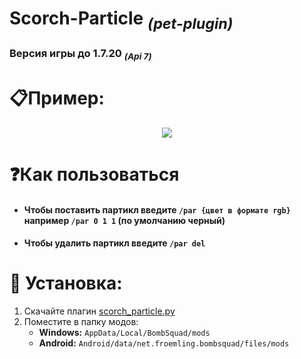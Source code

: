 # Scorch-Particle <sub><em>(pet-plugin)</em></sub>
### Версия игры до 1.7.20 <sub><em>(Api 7)</em></sub>

# 📋Пример:
<div align="center">
  <img src="https://i.postimg.cc/TYKJNKDr/2025-05-17-170251.png">
</div>

# ❓️Как пользоваться
* #### Чтобы поставить партикл введите `/par {цвет в формате rgb}` например `/par 0 1 1` (по умолчанию черный)
* #### Чтобы удалить партикл введите `/par del`

# 📌 Установка:
1. Скачайте плагин [scorch_particle.py](https://github.com/Felarwont/Blast-Particle/releases/download/v1.0.0/scorch_particle.py)
2. Поместите в папку модов:
   - **Windows:** `AppData/Local/BombSquad/mods`
   - **Android:** `Android/data/net.froemling.bombsquad/files/mods`
